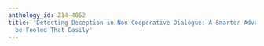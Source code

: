 ```yaml
---
anthology_id: Z14-4052
title: 'Detecting Deception in Non-Cooperative Dialogue: A Smarter Adversary Cannot
  be Fooled That Easily'
---
```

